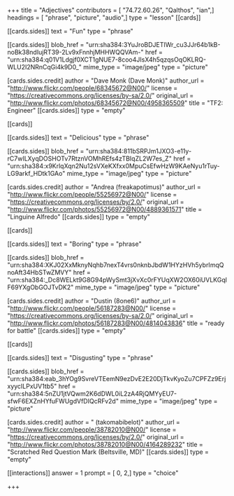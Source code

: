 +++
title = "Adjectives"
contributors = [ "74.72.60.26", "Qalthos", "ian",]
headings = [ "phrase", "picture", "audio",]
type = "lesson"
[[cards]]

[[cards.sides]]
text = "Fun"
type = "phrase"

[[cards.sides]]
blob_href = "urn:sha384:3YuJroBDJETIWr_cu3JJr64b1kB-noBk38ndIujRT39-2Lv9xFnnhjMHHWQQVAm-"
href = "urn:sha384:q01V1Ldgjf0XCT1gNUE7-8coo4JIsX4h5qzqsOqOKLRQ-WLU2I2NRnCqGi4k9D0_"
mime_type = "image/jpeg"
type = "picture"

[cards.sides.credit]
author = "Dave Monk (Dave Monk)"
author_url = "http://www.flickr.com/people/68345672@N00/"
license = "https://creativecommons.org/licenses/by-sa/2.0/"
original_url = "http://www.flickr.com/photos/68345672@N00/4958365509"
title = "TF2: Engineer"
[[cards.sides]]
type = "empty"

[[cards]]

[[cards.sides]]
text = "Delicious"
type = "phrase"

[[cards.sides]]
blob_href = "urn:sha384:811bSRPJm1JXO3-e11y-rC7wILXyqDOSHOTv7RtznVOMhREfs4zTBIqZL2W7es_Z"
href = "urn:sha384:x9KrlqXqn2Nu12sVXeKXfxx0MpuCsEfwHzW9KAeNyu1rTuy-LG9arkf_HDtk1GAo"
mime_type = "image/jpeg"
type = "picture"

[cards.sides.credit]
author = "Andrea (freakapotimus)"
author_url = "http://www.flickr.com/people/55256972@N00/"
license = "https://creativecommons.org/licenses/by/2.0/"
original_url = "http://www.flickr.com/photos/55256972@N00/4889361571"
title = "Linguine Alfredo"
[[cards.sides]]
type = "empty"

[[cards]]

[[cards.sides]]
text = "Boring"
type = "phrase"

[[cards.sides]]
blob_href = "urn:sha384:XKJ02XxMknyNqhb7nexT4vrs0nknbJbdW1HYzHVh5ybrImqQnoAft34HbSTwZMVY"
href = "urn:sha384:_Dc8WELkt9G8G94pWySmt3jXvXc0rFYUqXW2OX60iUVLKGqlF69YXgObGOJTvDK2"
mime_type = "image/jpeg"
type = "picture"

[cards.sides.credit]
author = "Dustin (8one6)"
author_url = "http://www.flickr.com/people/56187283@N00/"
license = "https://creativecommons.org/licenses/by-sa/2.0/"
original_url = "http://www.flickr.com/photos/56187283@N00/4814043836"
title = "ready for battle"
[[cards.sides]]
type = "empty"

[[cards]]

[[cards.sides]]
text = "Disgusting"
type = "phrase"

[[cards.sides]]
blob_href = "urn:sha384:eab_3hYOg9SvreVTEemN9ezDvE2E20DjTkvKyoZu7CPFZz9ErjxyycILPxUV1tb5"
href = "urn:sha384:5nZU1jtVQwm2K6dDWL0iL2zA4RjQMYyEU7-sfwF6EXZnHYfuFWUgdVfDIQcRFv2d"
mime_type = "image/jpeg"
type = "picture"

[cards.sides.credit]
author = " (takomabibelot)"
author_url = "http://www.flickr.com/people/38782010@N00/"
license = "https://creativecommons.org/licenses/by/2.0/"
original_url = "http://www.flickr.com/photos/38782010@N00/4164289232"
title = "Scratched Red Question Mark (Beltsville, MD)"
[[cards.sides]]
type = "empty"

[[interactions]]
answer = 1
prompt = [ 0, 2,]
type = "choice"

+++
